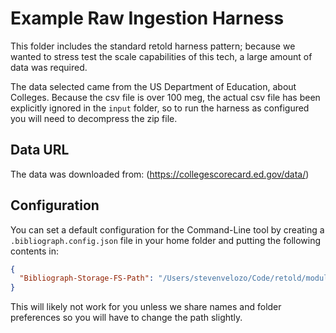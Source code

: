 # Example Raw Ingestion Harness

This folder includes the standard retold harness pattern; because we wanted to
stress test the scale capabilities of this tech, a large amount of data was
required.

The data selected came from the US Department of Education, about Colleges.
Because the csv file is over 100 meg, the actual csv file has been explicitly
ignored in the `input` folder, so to run the harness as configured you will
need to decompress the zip file.

## Data URL

The data was downloaded from: (https://collegescorecard.ed.gov/data/)

## Configuration

You can set a default configuration for the Command-Line tool by creating
a `.bibliograph.config.json` file in your home folder and putting the following
contents in:

```json
{
  "Bibliograph-Storage-FS-Path": "/Users/stevenvelozo/Code/retold/modules/meadow/bibliograph/debug/data/HarnessLib/"
}
```

This will likely not work for you unless we share names and folder preferences
so you will have to change the path slightly.
